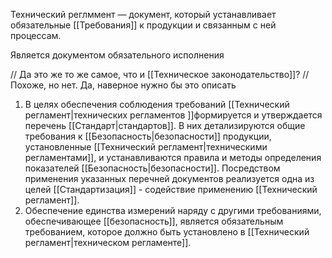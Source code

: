 Технический реглммент — документ, который устанавливает обязательные [[Требования]] к продукции и связанным с ней процессам.

Является документом обязательного исполнения

// Да это же то же самое, что и [[Техническое законодательство]]?
// Похоже, но нет. Да, наверное нужно бы это описать

1. В целях обеспечения соблюдения требований [[Технический регламент|технических регламентов ]]формируется и утверждается перечень [[Стандарт|стандартов]]. В них детализируются общие требования к [[Безопасность|безопасности]] продукции, установленные [[Технический регламент|техническими регламентами]], и устанавливаются правила и методы определения показателей [[Безопасность|безопасности]]. Посредством применения указанных перечней документов реализуется одна из целей [[Стандартизация]] - содействие применению [[Технический регламент]].
2.  Обеспечение единства измерений наряду с другими требованиями, обеспечивающее [[безопасность]], является обязательным требованием, которое должно быть установлено в [[Технический регламент|техническом регламенте]].
